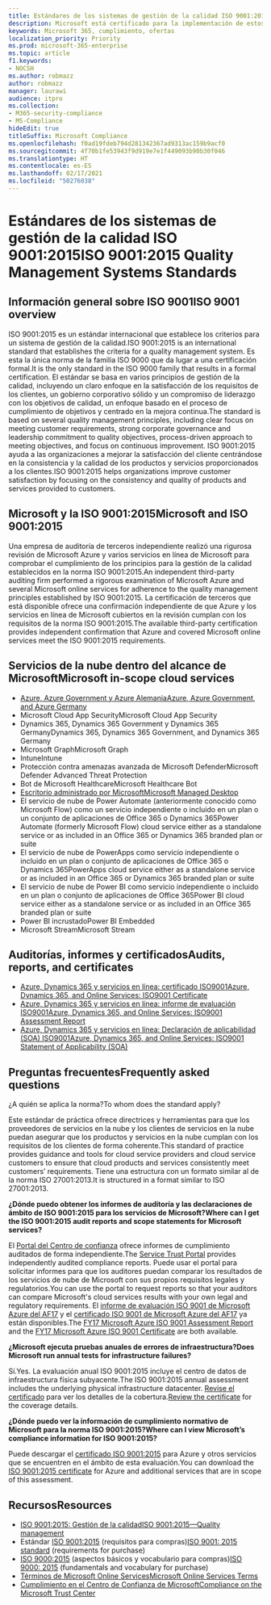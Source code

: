 ```yaml
---
title: Estándares de los sistemas de gestión de la calidad ISO 9001:2015
description: Microsoft está certificado para la implementación de estos estándares de gestión de la calidad.
keywords: Microsoft 365, cumplimiento, ofertas
localization_priority: Priority
ms.prod: microsoft-365-enterprise
ms.topic: article
f1.keywords:
- NOCSH
ms.author: robmazz
author: robmazz
manager: laurawi
audience: itpro
ms.collection:
- M365-security-compliance
- MS-Compliance
hideEdit: true
titleSuffix: Microsoft Compliance
ms.openlocfilehash: f0ad19fdeb794d281342367ad9313ac159b9acf0
ms.sourcegitcommit: 4f70b1fe53943f9d919e7e1f449093b90b30f046
ms.translationtype: HT
ms.contentlocale: es-ES
ms.lasthandoff: 02/17/2021
ms.locfileid: "50276038"
---
```

# <a name="iso-90012015-quality-management-systems-standards"></a><span data-ttu-id="e302a-104">Estándares de los sistemas de gestión de la calidad ISO 9001:2015</span><span class="sxs-lookup"><span data-stu-id="e302a-104">ISO 9001:2015 Quality Management Systems Standards</span></span>

## <a name="iso-9001-overview"></a><span data-ttu-id="e302a-105">Información general sobre ISO 9001</span><span class="sxs-lookup"><span data-stu-id="e302a-105">ISO 9001 overview</span></span>

<span data-ttu-id="e302a-106">ISO 9001:2015 es un estándar internacional que establece los criterios para un sistema de gestión de la calidad.</span><span class="sxs-lookup"><span data-stu-id="e302a-106">ISO 9001:2015 is an international standard that establishes the criteria for a quality management system.</span></span> <span data-ttu-id="e302a-107">Es esta la única norma de la familia ISO 9000 que da lugar a una certificación formal.</span><span class="sxs-lookup"><span data-stu-id="e302a-107">It is the only standard in the ISO 9000 family that results in a formal certification.</span></span> <span data-ttu-id="e302a-108">El estándar se basa en varios principios de gestión de la calidad, incluyendo un claro enfoque en la satisfacción de los requisitos de los clientes, un gobierno corporativo sólido y un compromiso de liderazgo con los objetivos de calidad, un enfoque basado en el proceso de cumplimiento de objetivos y centrado en la mejora continua.</span><span class="sxs-lookup"><span data-stu-id="e302a-108">The standard is based on several quality management principles, including clear focus on meeting customer requirements, strong corporate governance and leadership commitment to quality objectives, process-driven approach to meeting objectives, and focus on continuous improvement.</span></span> <span data-ttu-id="e302a-109">ISO 9001:2015 ayuda a las organizaciones a mejorar la satisfacción del cliente centrándose en la consistencia y la calidad de los productos y servicios proporcionados a los clientes.</span><span class="sxs-lookup"><span data-stu-id="e302a-109">ISO 9001:2015 helps organizations improve customer satisfaction by focusing on the consistency and quality of products and services provided to customers.</span></span>

## <a name="microsoft-and-iso-90012015"></a><span data-ttu-id="e302a-110">Microsoft y la ISO 9001:2015</span><span class="sxs-lookup"><span data-stu-id="e302a-110">Microsoft and ISO 9001:2015</span></span>

<span data-ttu-id="e302a-111">Una empresa de auditoría de terceros independiente realizó una rigurosa revisión de Microsoft Azure y varios servicios en línea de Microsoft para comprobar el cumplimiento de los principios para la gestión de la calidad establecidos en la norma ISO 9001:2015.</span><span class="sxs-lookup"><span data-stu-id="e302a-111">An independent third-party auditing firm performed a rigorous examination of Microsoft Azure and several Microsoft online services for adherence to the quality management principles established by ISO 9001:2015.</span></span> <span data-ttu-id="e302a-112">La certificación de terceros que está disponible ofrece una confirmación independiente de que Azure y los servicios en línea de Microsoft cubiertos en la revisión cumplan con los requisitos de la norma ISO 9001:2015.</span><span class="sxs-lookup"><span data-stu-id="e302a-112">The available third-party certification provides independent confirmation that Azure and covered Microsoft online services meet the ISO 9001:2015 requirements.</span></span>

## <a name="microsoft-in-scope-cloud-services"></a><span data-ttu-id="e302a-113">Servicios de la nube dentro del alcance de Microsoft</span><span class="sxs-lookup"><span data-stu-id="e302a-113">Microsoft in-scope cloud services</span></span>

- [<span data-ttu-id="e302a-114">Azure, Azure Government y Azure Alemania</span><span class="sxs-lookup"><span data-stu-id="e302a-114">Azure, Azure Government, and Azure Germany</span></span>](https://aka.ms/AzureCompliance)
- <span data-ttu-id="e302a-115">Microsoft Cloud App Security</span><span class="sxs-lookup"><span data-stu-id="e302a-115">Microsoft Cloud App Security</span></span>
- <span data-ttu-id="e302a-116">Dynamics 365, Dynamics 365 Government y Dynamics 365 Germany</span><span class="sxs-lookup"><span data-stu-id="e302a-116">Dynamics 365, Dynamics 365 Government, and Dynamics 365 Germany</span></span>
- <span data-ttu-id="e302a-117">Microsoft Graph</span><span class="sxs-lookup"><span data-stu-id="e302a-117">Microsoft Graph</span></span>
- <span data-ttu-id="e302a-118">Intune</span><span class="sxs-lookup"><span data-stu-id="e302a-118">Intune</span></span>
- <span data-ttu-id="e302a-119">Protección contra amenazas avanzada de Microsoft Defender</span><span class="sxs-lookup"><span data-stu-id="e302a-119">Microsoft Defender Advanced Threat Protection</span></span>
- <span data-ttu-id="e302a-120">Bot de Microsoft Healthcare</span><span class="sxs-lookup"><span data-stu-id="e302a-120">Microsoft Healthcare Bot</span></span>
- [<span data-ttu-id="e302a-121">Escritorio administrado por Microsoft</span><span class="sxs-lookup"><span data-stu-id="e302a-121">Microsoft Managed Desktop</span></span>](/microsoft-365/managed-desktop/intro/compliance)
- <span data-ttu-id="e302a-122">El servicio de nube de Power Automate (anteriormente conocido como Microsoft Flow) como un servicio independiente o incluido en un plan o un conjunto de aplicaciones de Office 365 o Dynamics 365</span><span class="sxs-lookup"><span data-stu-id="e302a-122">Power Automate (formerly Microsoft Flow) cloud service either as a standalone service or as included in an Office 365 or Dynamics 365 branded plan or suite</span></span>
- <span data-ttu-id="e302a-123">El servicio de nube de PowerApps como servicio independiente o incluido en un plan o conjunto de aplicaciones de Office 365 o Dynamics 365</span><span class="sxs-lookup"><span data-stu-id="e302a-123">PowerApps cloud service either as a standalone service or as included in an Office 365 or Dynamics 365 branded plan or suite</span></span>
- <span data-ttu-id="e302a-124">El servicio de nube de Power BI como servicio independiente o incluido en un plan o conjunto de aplicaciones de Office 365</span><span class="sxs-lookup"><span data-stu-id="e302a-124">Power BI cloud service either as a standalone service or as included in an Office 365 branded plan or suite</span></span>
- <span data-ttu-id="e302a-125">Power BI incrustado</span><span class="sxs-lookup"><span data-stu-id="e302a-125">Power BI Embedded</span></span>
- <span data-ttu-id="e302a-126">Microsoft Stream</span><span class="sxs-lookup"><span data-stu-id="e302a-126">Microsoft Stream</span></span>

## <a name="audits-reports-and-certificates"></a><span data-ttu-id="e302a-127">Auditorías, informes y certificados</span><span class="sxs-lookup"><span data-stu-id="e302a-127">Audits, reports, and certificates</span></span>

- [<span data-ttu-id="e302a-128">Azure, Dynamics 365 y servicios en línea: certificado ISO9001</span><span class="sxs-lookup"><span data-stu-id="e302a-128">Azure, Dynamics 365, and Online Services: ISO9001 Certificate</span></span>](https://aka.ms/azureiso9001cert)
- [<span data-ttu-id="e302a-129">Azure, Dynamics 365 y servicios en línea: informe de evaluación ISO9001</span><span class="sxs-lookup"><span data-stu-id="e302a-129">Azure, Dynamics 365, and Online Services: ISO9001 Assessment Report</span></span>](https://aka.ms/azureiso9001report)
- [<span data-ttu-id="e302a-130">Azure, Dynamics 365 y servicios en línea: Declaración de aplicabilidad (SOA) ISO9001</span><span class="sxs-lookup"><span data-stu-id="e302a-130">Azure, Dynamics 365, and Online Services: ISO9001 Statement of Applicability (SOA)</span></span>](https://aka.ms/azureiso9001soa)

## <a name="frequently-asked-questions"></a><span data-ttu-id="e302a-131">Preguntas frecuentes</span><span class="sxs-lookup"><span data-stu-id="e302a-131">Frequently asked questions</span></span>

<span data-ttu-id="e302a-132">¿A quién se aplica la norma?</span><span class="sxs-lookup"><span data-stu-id="e302a-132">To whom does the standard apply?</span></span>

<span data-ttu-id="e302a-133">Este estándar de práctica ofrece directrices y herramientas para que los proveedores de servicios en la nube y los clientes de servicios en la nube puedan asegurar que los productos y servicios en la nube cumplan con los requisitos de los clientes de forma coherente.</span><span class="sxs-lookup"><span data-stu-id="e302a-133">This standard of practice provides guidance and tools for cloud service providers and cloud service customers to ensure that cloud products and services consistently meet customers’ requirements.</span></span> <span data-ttu-id="e302a-134">Tiene una estructura con un formato similar al de la norma ISO 27001:2013.</span><span class="sxs-lookup"><span data-stu-id="e302a-134">It is structured in a format similar to ISO 27001:2013.</span></span>

<span data-ttu-id="e302a-135">**¿Dónde puedo obtener los informes de auditoría y las declaraciones de ámbito de ISO 9001:2015 para los servicios de Microsoft?**</span><span class="sxs-lookup"><span data-stu-id="e302a-135">**Where can I get the ISO 9001:2015 audit reports and scope statements for Microsoft services?**</span></span>

<span data-ttu-id="e302a-136">El [Portal del Centro de confianza](/microsoft-365/compliance/get-started-with-service-trust-portal) ofrece informes de cumplimiento auditados de forma independiente.</span><span class="sxs-lookup"><span data-stu-id="e302a-136">The [Service Trust Portal](/microsoft-365/compliance/get-started-with-service-trust-portal) provides independently audited compliance reports.</span></span> <span data-ttu-id="e302a-137">Puede usar el portal para solicitar informes para que los auditores puedan comparar los resultados de los servicios de nube de Microsoft con sus propios requisitos legales y regulatorios.</span><span class="sxs-lookup"><span data-stu-id="e302a-137">You can use the portal to request reports so that your auditors can compare Microsoft's cloud services results with your own legal and regulatory requirements.</span></span> <span data-ttu-id="e302a-138">El [informe de evaluación ISO 9001 de Microsoft Azure del AF17](https://www.microsoft.com/?ref=aka) y el [certificado ISO 9001 de Microsoft Azure del AF17](https://www.microsoft.com/?ref=aka) ya están disponibles.</span><span class="sxs-lookup"><span data-stu-id="e302a-138">The [FY17 Microsoft Azure ISO 9001 Assessment Report](https://www.microsoft.com/?ref=aka) and the [FY17 Microsoft Azure ISO 9001 Certificate](https://www.microsoft.com/?ref=aka) are both available.</span></span>

<span data-ttu-id="e302a-139">**¿Microsoft ejecuta pruebas anuales de errores de infraestructura?**</span><span class="sxs-lookup"><span data-stu-id="e302a-139">**Does Microsoft run annual tests for infrastructure failures?**</span></span>

<span data-ttu-id="e302a-140">Sí.</span><span class="sxs-lookup"><span data-stu-id="e302a-140">Yes.</span></span> <span data-ttu-id="e302a-141">La evaluación anual ISO 9001:2015 incluye el centro de datos de infraestructura física subyacente.</span><span class="sxs-lookup"><span data-stu-id="e302a-141">The ISO 9001:2015 annual assessment includes the underlying physical infrastructure datacenter.</span></span> <span data-ttu-id="e302a-142">[Revise el certificado](https://www.microsoft.com/?ref=aka) para ver los detalles de la cobertura.</span><span class="sxs-lookup"><span data-stu-id="e302a-142">[Review the certificate](https://www.microsoft.com/?ref=aka) for the coverage details.</span></span>

<span data-ttu-id="e302a-143">**¿Dónde puedo ver la información de cumplimiento normativo de Microsoft para la norma ISO 9001:2015?**</span><span class="sxs-lookup"><span data-stu-id="e302a-143">**Where can I view Microsoft’s compliance information for ISO 9001:2015?**</span></span>

<span data-ttu-id="e302a-144">Puede descargar el [certificado ISO 9001:2015](https://www.microsoft.com/?ref=aka) para Azure y otros servicios que se encuentren en el ámbito de esta evaluación.</span><span class="sxs-lookup"><span data-stu-id="e302a-144">You can download the [ISO 9001:2015 certificate](https://www.microsoft.com/?ref=aka) for Azure and additional services that are in scope of this assessment.</span></span>

## <a name="resources"></a><span data-ttu-id="e302a-145">Recursos</span><span class="sxs-lookup"><span data-stu-id="e302a-145">Resources</span></span>

- [<span data-ttu-id="e302a-146">ISO 9001:2015: Gestión de la calidad</span><span class="sxs-lookup"><span data-stu-id="e302a-146">ISO 9001:2015—Quality management</span></span>](https://www.iso.org/iso-9001-quality-management.html)
- <span data-ttu-id="e302a-147">Estándar [ISO 9001:2015](https://www.iso.org/standard/62085.html) (requisitos para compras)</span><span class="sxs-lookup"><span data-stu-id="e302a-147">[ISO 9001: 2015 standard](https://www.iso.org/standard/62085.html) (requirements for purchase)</span></span>
- <span data-ttu-id="e302a-148">[ISO 9000:2015](https://www.iso.org/standard/45481.html) (aspectos básicos y vocabulario para compras)</span><span class="sxs-lookup"><span data-stu-id="e302a-148">[ISO 9000: 2015](https://www.iso.org/standard/45481.html) (fundamentals and vocabulary for purchase)</span></span>
- [<span data-ttu-id="e302a-149">Términos de Microsoft Online Services</span><span class="sxs-lookup"><span data-stu-id="e302a-149">Microsoft Online Services Terms</span></span>](https://aka.ms/Online-Services-Terms)
- [<span data-ttu-id="e302a-150">Cumplimiento en el Centro de Confianza de Microsoft</span><span class="sxs-lookup"><span data-stu-id="e302a-150">Compliance on the Microsoft Trust Center</span></span>](https://www.microsoft.com/trust-center/compliance/compliance-overview)
